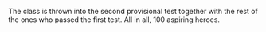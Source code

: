 The class is thrown into the second provisional test together with the rest of the ones who passed the first test. All in all, 100 aspiring heroes. 